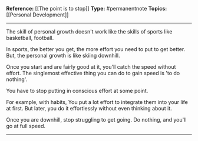 
**Reference:** [[The point is to stop]]
**Type:** #permanentnote 
**Topics:** [[Personal Development]]

----
The skill of personal growth doesn't work like the skills of sports like basketball, football.

In sports, the better you get, the more effort you need to put to get better. But, the personal growth is like skiing downhill. 

Once you start and are fairly good at it,  you'll catch the speed without effort. The singlemost effective thing you can do to gain speed is 'to do nothing'.

You have to stop putting in conscious effort at some point. 

For example, with habits, You put a lot effort to integrate them into your life at first.  But later, you do it effortlessly without even thinking about it.

Once you are downhill, stop struggling to get going. Do nothing, and you'll go at full speed.

----

